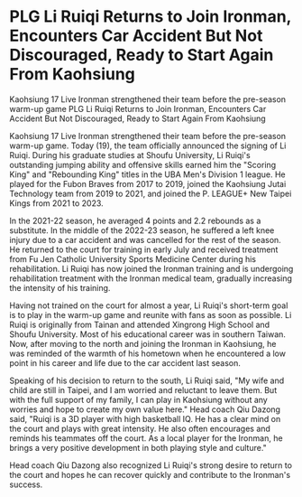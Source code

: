 #  PLG Li Ruiqi Returns to Join Ironman, Encounters Car Accident But Not Discouraged, Ready to Start Again From Kaohsiung

Kaohsiung 17 Live Ironman strengthened their team before the pre-season warm-up game 
  PLG Li Ruiqi Returns to Join Ironman, Encounters Car Accident But Not Discouraged, Ready to Start Again From Kaohsiung

Kaohsiung 17 Live Ironman strengthened their team before the pre-season warm-up game. Today (19), the team officially announced the signing of Li Ruiqi. During his graduate studies at Shoufu University, Li Ruiqi's outstanding jumping ability and offensive skills earned him the "Scoring King" and "Rebounding King" titles in the UBA Men's Division 1 league. He played for the Fubon Braves from 2017 to 2019, joined the Kaohsiung Jutai Technology team from 2019 to 2021, and joined the P. LEAGUE+ New Taipei Kings from 2021 to 2023.

In the 2021-22 season, he averaged 4 points and 2.2 rebounds as a substitute. In the middle of the 2022-23 season, he suffered a left knee injury due to a car accident and was cancelled for the rest of the season. He returned to the court for training in early July and received treatment from Fu Jen Catholic University Sports Medicine Center during his rehabilitation. Li Ruiqi has now joined the Ironman training and is undergoing rehabilitation treatment with the Ironman medical team, gradually increasing the intensity of his training.

Having not trained on the court for almost a year, Li Ruiqi's short-term goal is to play in the warm-up game and reunite with fans as soon as possible. Li Ruiqi is originally from Tainan and attended Xingrong High School and Shoufu University. Most of his educational career was in southern Taiwan. Now, after moving to the north and joining the Ironman in Kaohsiung, he was reminded of the warmth of his hometown when he encountered a low point in his career and life due to the car accident last season.

Speaking of his decision to return to the south, Li Ruiqi said, "My wife and child are still in Taipei, and I am worried and reluctant to leave them. But with the full support of my family, I can play in Kaohsiung without any worries and hope to create my own value here." Head coach Qiu Dazong said, "Ruiqi is a 3D player with high basketball IQ. He has a clear mind on the court and plays with great intensity. He also often encourages and reminds his teammates off the court. As a local player for the Ironman, he brings a very positive development in both playing style and culture."

Head coach Qiu Dazong also recognized Li Ruiqi's strong desire to return to the court and hopes he can recover quickly and contribute to the Ironman's success.